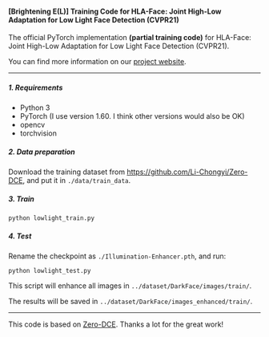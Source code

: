#### [Brightening  E(L)] Training Code for HLA-Face: Joint High-Low Adaptation for Low Light Face Detection (CVPR21)

The official PyTorch implementation **(partial training code)** for HLA-Face: Joint High-Low Adaptation for Low Light Face Detection (CVPR21).

You can find more information on our [project website](https://daooshee.github.io/HLA-Face-Website/).

------



##### 1. Requirements

- Python 3
- PyTorch (I use version 1.60. I think other versions would also be OK)
- opencv
- torchvision



##### 2. Data preparation

Download the training dataset from https://github.com/Li-Chongyi/Zero-DCE, and put it in `./data/train_data`.



##### 3. Train

```
python lowlight_train.py
```



##### 4. Test

Rename the checkpoint as `./Illumination-Enhancer.pth`, and run:

```
python lowlight_test.py 
```

This script will enhance all images in `../dataset/DarkFace/images/train/`.

The results will be saved in `../dataset/DarkFace/images_enhanced/train/`.



------

This code is based on [Zero-DCE](https://github.com/Li-Chongyi/Zero-DCE). Thanks a lot for the great work!